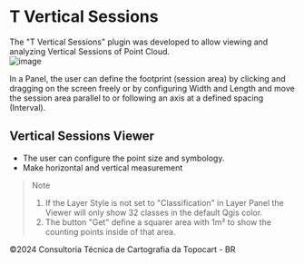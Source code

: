 # T Vertical Sessions
The "T Vertical Sessions" plugin was developed to allow viewing and analyzing Vertical Sessions of Point Cloud.  
![image](https://github.com/user-attachments/assets/7ee0e464-f8a1-453b-bfd7-e048fdfd7a4e)

In a Panel, the user can define the footprint (session area) by clicking and dragging on the screen freely or by configuring Width and Length and move the session area parallel to or following an axis at a defined spacing (Interval).  
## Vertical Sessions Viewer
 - The user can configure the point size and symbology.
 - Make horizontal and vertical measurement
  
> Note
>1) If the Layer Style is not set to "Classification" in Layer Panel the Viewer will only show 32 classes in the default Qgis color.  
>2) The button "Get" define a squarer area with 1m² to show the counting points inside of that area.

©2024 Consultoria Técnica de Cartografia da Topocart - BR